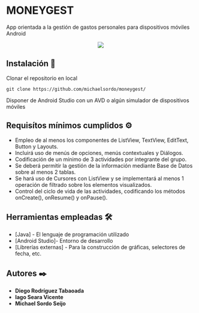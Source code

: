 # MONEYGEST

App orientada a la gestión de gastos personales para dispositivos móviles Android

<p align="center">
<img src="https://user-images.githubusercontent.com/49002900/145206828-360c3445-4bb0-49ec-91b5-fabc431b15a6.png">
</p>

## Instalación 🔧

Clonar el repositorio en local

```
git clone https://github.com/michaelsordo/moneygest/
```

Disponer de Android Studio con un AVD o algún simulador de dispositivos móviles


## Requisítos mínimos cumplidos ⚙️

- Empleo de al menos los componentes de ListView, TextView, EditText, Button y Layouts.
- Incluirá uso de menús de opciones, menús contextuales y Diálogos.
- Codificación de un mínimo de 3 actividades por integrante del grupo.
- Se deberá permitir la gestión de la información mediante Base de Datos sobre al menos 2
tablas.
- Se hará uso de Cursores con ListView y se implementará al menos 1 operación de filtrado
sobre los elementos visualizados.
- Control del ciclo de vida de las actividades, codificando los métodos onCreate(),
onResume() y onPause().


## Herramientas empleadas 🛠️

* [Java] - El lenguaje de programación utilizado
* [Android Studio]- Entorno de desarrollo
* [Librerías externas] - Para la construcción de gráficas, selectores de fecha, etc.

## Autores ✒️

* **Diego Rodríguez Tabaoada** 
* **Iago Seara Vicente** 
* **Michael Sordo Seijo** 



